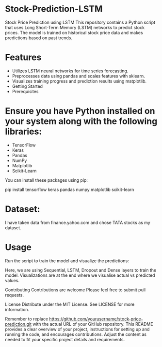 # Stock-Prediction-LSTM
Stock Price Prediction using LSTM
This repository contains a Python script that uses Long Short-Term Memory (LSTM) networks to predict stock prices. The model is trained on historical stock price data and makes predictions based on past trends.

# Features
- Utilizes LSTM neural networks for time series forecasting.
- Preprocesses data using pandas and scales features with sklearn.
- Visualizes training progress and prediction results using matplotlib.
- Getting Started
- Prerequisites

# Ensure you have Python installed on your system along with the following libraries:

- TensorFlow
- Keras
- Pandas
- NumPy
- Matplotlib
- Scikit-Learn

You can install these packages using pip:

pip install tensorflow keras pandas numpy matplotlib scikit-learn

# Dataset:

I have taken data from finance.yahoo.com and chose TATA stocks as my dataset. 

# Usage

Run the script to train the model and visualize the predictions:

Here, we are using Sequential, LSTM, Dropout and Dense layers to train the model. Visualizations are at the end where we visualise actual vs predicted values.

Contributing
Contributions are welcome Please feel free to submit pull requests.

License
Distribute under the MIT License. See LICENSE for more information.

Remember to replace https://github.com/yourusername/stock-price-prediction.git with the actual URL of your GitHub repository. This README provides a clear overview of your project, instructions for setting up and running the code, and encourages contributions. Adjust the content as needed to fit your specific project details and requirements.
